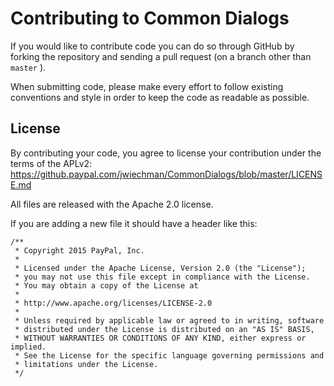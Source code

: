 # Contributing to Common Dialogs

If you would like to contribute code you can do so through GitHub by forking the repository and sending a pull request (on a branch other than `master` ).

When submitting code, please make every effort to follow existing conventions and style in order to keep the code as readable as possible.

## License

By contributing your code, you agree to license your contribution under the terms of the APLv2: https://github.paypal.com/jwiechman/CommonDialogs/blob/master/LICENSE.md

All files are released with the Apache 2.0 license.

If you are adding a new file it should have a header like this:

```
/**
 * Copyright 2015 PayPal, Inc.
 * 
 * Licensed under the Apache License, Version 2.0 (the "License");
 * you may not use this file except in compliance with the License.
 * You may obtain a copy of the License at
 * 
 * http://www.apache.org/licenses/LICENSE-2.0
 * 
 * Unless required by applicable law or agreed to in writing, software
 * distributed under the License is distributed on an "AS IS" BASIS,
 * WITHOUT WARRANTIES OR CONDITIONS OF ANY KIND, either express or implied.
 * See the License for the specific language governing permissions and
 * limitations under the License.
 */
 ```